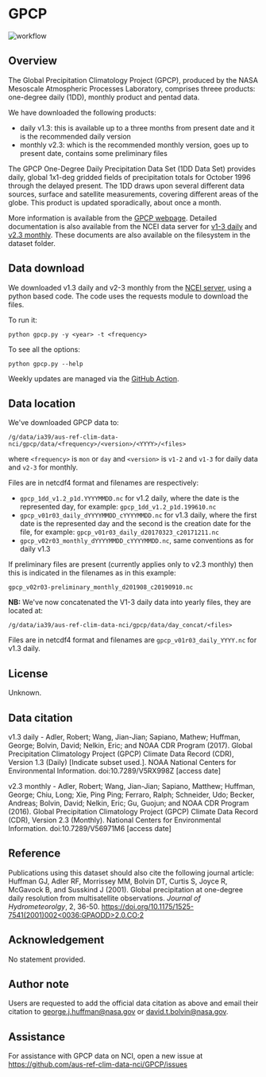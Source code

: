 # GPCP

![workflow](https://github.com/aus-ref-clim-data-nci/GPCP/actions/workflows/gpcp.yml/badge.svg)

## Overview

The Global Precipitation Climatology Project (GPCP),
produced by the NASA Mesoscale Atmospheric Processes Laboratory,
comprises threee products: one-degree daily (1DD), monthly product and pentad data.

We have downloaded the following products:
- daily v1.3: this is available up to a three months from present date and it is the recommended daily version
- monthly v2.3: which is the recommended monthly version, goes up to present date, contains some preliminary files

The GPCP One-Degree Daily Precipitation Data Set (1DD Data Set) provides daily,
global 1x1-deg gridded fields of precipitation totals for October 1996 through the delayed present.
The 1DD draws upon several different data sources, surface and satellite measurements, covering different areas of the globe.
This product is updated sporadically, about once a month.

More information is available from the [GPCP webpage](https://precip.gsfc.nasa.gov).
Detailed documentation is also available from the NCEI data server for
[v1-3 daily](https://www.ncei.noaa.gov/data/global-precipitation-climatology-project-gpcp-daily/doc/) and
[v2.3 monthly](https://www.ncei.noaa.gov/data/global-precipitation-climatology-project-gpcp-monthly/doc/).
These documents are also available on the filesystem in the dataset folder.

## Data download

We downloaded v1.3 daily and v2-3 monthly from the
[NCEI server](https://www.ncei.noaa.gov/data/global-precipitation-climatology-project-gpcp-daily/access/), using a python based code.
The code uses the requests module to download the files.

To run it:
```
python gpcp.py -y <year> -t <frequency>
```
To see all the options:
```
python gpcp.py --help
```

Weekly updates are managed via the [GitHub Action](https://github.com/aus-ref-clim-data-nci/GPCP/actions/workflows/gpcp.yml).


## Data location

We've downloaded GPCP data to:

```
/g/data/ia39/aus-ref-clim-data-nci/gpcp/data/<frequency>/<version>/<YYYY>/<files>
```
where `<frequency>` is `mon` or `day` and
`<version>` is `v1-2` and `v1-3` for daily data and `v2-3` for monthly.

Files are in netcdf4 format and filenames are respectively:
- `gpcp_1dd_v1.2_p1d.YYYYMMDD.nc` for v1.2 daily,
  where the date is the represented day,
  for example: `gpcp_1dd_v1.2_p1d.199610.nc`
- `gpcp_v01r03_daily_dYYYYMMDD_cYYYYMMDD.nc` for v1.3 daily,
  where the first date is the represented day and the second is the creation date for the file,
  for example: `gpcp_v01r03_daily_d20170323_c20171211.nc`
- `gpcp_v02r03_monthly_dYYYYMMDD_cYYYYMMDD.nc`, same conventions as for daily v1.3

If preliminary files are present (currently applies only to v2.3 monthly)
then this is indicated in the filenames as in this example:
```
gpcp_v02r03-preliminary_monthly_d201908_c20190910.nc
```

**NB:** We've now concatenated the V1-3 daily data into yearly files, they are located at:

```
/g/data/ia39/aus-ref-clim-data-nci/gpcp/data/day_concat/<files>
```
Files are in netcdf4 format and filenames are `gpcp_v01r03_daily_YYYY.nc` for v1.3 daily.


## License

Unknown.

## Data citation

v1.3 daily - Adler, Robert; Wang, Jian-Jian; Sapiano, Mathew; Huffman, George; Bolvin, David; Nelkin, Eric; and NOAA CDR Program (2017). Global Precipitation Climatology Project (GPCP) Climate Data Record (CDR), Version 1.3 (Daily) [Indicate subset used.]. NOAA National Centers for Environmental Information. doi:10.7289/V5RX998Z [access date]

v2.3 monthly - Adler, Robert; Wang, Jian-Jian; Sapiano, Matthew; Huffman, George; Chiu, Long; Xie, Ping Ping; Ferraro, Ralph; Schneider, Udo; Becker, Andreas; Bolvin, David; Nelkin, Eric; Gu, Guojun; and NOAA CDR Program (2016). Global Precipitation Climatology Project (GPCP) Climate Data Record (CDR), Version 2.3 (Monthly). National Centers for Environmental Information. doi:10.7289/V56971M6 [access date]

## Reference

Publications using this dataset should also cite the following journal article: 
Huffman GJ, Adler RF, Morrissey MM, Bolvin DT, Curtis S, Joyce R, McGavock B, and Susskind J (2001).
Global precipitation at one-degree daily resolution from multisatellite observations.
*Journal of Hydrometeorolgy*, 2, 36-50.
[https://doi.org/10.1175/1525-7541(2001)002<0036:GPAODD>2.0.CO;2](https://doi.org/10.1175/1525-7541(2001)002<0036:GPAODD>2.0.CO;2)

## Acknowledgement

No statement provided.

## Author note

Users are requested to add the official data citation as above and email their citation to
george.j.huffman@nasa.gov or david.t.bolvin@nasa.gov.

## Assistance

For assistance with GPCP data on NCI, open a new issue at https://github.com/aus-ref-clim-data-nci/GPCP/issues
